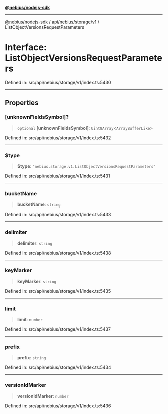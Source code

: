 [**@nebius/nodejs-sdk**](../../../../../README.md)

---

[@nebius/nodejs-sdk](../../../../../README.md) / [api/nebius/storage/v1](../README.md) / ListObjectVersionsRequestParameters

# Interface: ListObjectVersionsRequestParameters

Defined in: src/api/nebius/storage/v1/index.ts:5430

---

## Properties

### \[unknownFieldsSymbol\]?

> `optional` **\[unknownFieldsSymbol\]**: `Uint8Array`\<`ArrayBufferLike`\>

Defined in: src/api/nebius/storage/v1/index.ts:5432

---

### $type

> **$type**: `"nebius.storage.v1.ListObjectVersionsRequestParameters"`

Defined in: src/api/nebius/storage/v1/index.ts:5431

---

### bucketName

> **bucketName**: `string`

Defined in: src/api/nebius/storage/v1/index.ts:5433

---

### delimiter

> **delimiter**: `string`

Defined in: src/api/nebius/storage/v1/index.ts:5438

---

### keyMarker

> **keyMarker**: `string`

Defined in: src/api/nebius/storage/v1/index.ts:5435

---

### limit

> **limit**: `number`

Defined in: src/api/nebius/storage/v1/index.ts:5437

---

### prefix

> **prefix**: `string`

Defined in: src/api/nebius/storage/v1/index.ts:5434

---

### versionIdMarker

> **versionIdMarker**: `number`

Defined in: src/api/nebius/storage/v1/index.ts:5436
